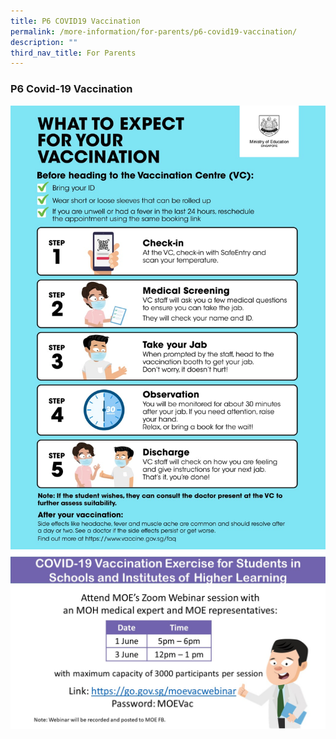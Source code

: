 ```yaml
---
title: P6 COVID19 Vaccination
permalink: /more-information/for-parents/p6-covid19-vaccination/
description: ""
third_nav_title: For Parents
---
```



### **P6 Covid-19 Vaccination**
![](/images/What%20to%20Expect.jpeg)
![](/images/Sch%20Website%20Notice.jpg)